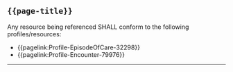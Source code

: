 ## `{{page-title}}`

Any resource being referenced SHALL conform to the following profiles/resources:

- {{pagelink:Profile-EpisodeOfCare-32298}}
- {{pagelink:Profile-Encounter-79976}}

---

